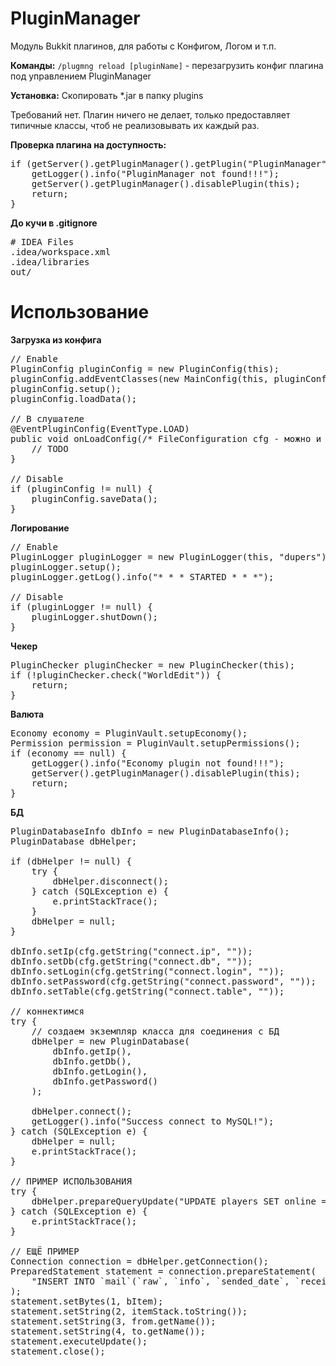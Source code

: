 PluginManager
=============

Модуль Bukkit плагинов, для работы с Конфигом, Логом и т.п.

<b>Команды:</b>
<code>/plugmng reload [pluginName]</code> - перезагрузить конфиг плагина под управлением PluginManager

<b>Установка:</b> Скопировать *.jar в папку plugins

Требований нет. Плагин ничего не делает, только предоставляет типичные классы, чтоб не реализовывать их каждый раз.

<b>Проверка плагина на доступность:</b>
<pre>
if (getServer().getPluginManager().getPlugin("PluginManager") == null) {
    getLogger().info("PluginManager not found!!!");
    getServer().getPluginManager().disablePlugin(this);
    return;
}
</pre>

<b>До кучи в .gitignore</b>
<pre>
# IDEA Files
.idea/workspace.xml
.idea/libraries
out/
</pre>

Использование
=============

<b>Загрузка из конфига</b>
<pre>
// Enable
PluginConfig pluginConfig = new PluginConfig(this);
pluginConfig.addEventClasses(new MainConfig(this, pluginConfig));
pluginConfig.setup();
pluginConfig.loadData();

// В слушателе
@EventPluginConfig(EventType.LOAD)
public void onLoadConfig(/* FileConfiguration cfg - можно и так */) {
    // TODO
}

// Disable
if (pluginConfig != null) {
    pluginConfig.saveData();
}
</pre>

<b>Логирование</b>
<pre>
// Enable
PluginLogger pluginLogger = new PluginLogger(this, "dupers");
pluginLogger.setup();
pluginLogger.getLog().info("* * * STARTED * * *");

// Disable
if (pluginLogger != null) {
    pluginLogger.shutDown();
}
</pre>

<b>Чекер</b>
<pre>
PluginChecker pluginChecker = new PluginChecker(this);
if (!pluginChecker.check("WorldEdit")) {
    return;
}
</pre>

<b>Валюта</b>
<pre>
Economy economy = PluginVault.setupEconomy();
Permission permission = PluginVault.setupPermissions();
if (economy == null) {
    getLogger().info("Economy plugin not found!!!");
    getServer().getPluginManager().disablePlugin(this);
    return;
}
</pre>

<b>БД</b>
<pre>
PluginDatabaseInfo dbInfo = new PluginDatabaseInfo();
PluginDatabase dbHelper;

if (dbHelper != null) {
	try {
		dbHelper.disconnect();
	} catch (SQLException e) {
		e.printStackTrace();
	}
	dbHelper = null;
}

dbInfo.setIp(cfg.getString("connect.ip", ""));
dbInfo.setDb(cfg.getString("connect.db", ""));
dbInfo.setLogin(cfg.getString("connect.login", ""));
dbInfo.setPassword(cfg.getString("connect.password", ""));
dbInfo.setTable(cfg.getString("connect.table", ""));

// коннектимся
try {
	// создаем экземпляр класса для соединения с БД
	dbHelper = new PluginDatabase(
		dbInfo.getIp(),
		dbInfo.getDb(),
		dbInfo.getLogin(),
		dbInfo.getPassword()
	);

	dbHelper.connect();
	getLogger().info("Success connect to MySQL!");
} catch (SQLException e) {
	dbHelper = null;
	e.printStackTrace();
}

// ПРИМЕР ИСПОЛЬЗОВАНИЯ
try {
    dbHelper.prepareQueryUpdate("UPDATE players SET online = 0 WHERE name = ?", item.getPlayerName());
} catch (SQLException e) {
    e.printStackTrace();
}

// ЕЩЁ ПРИМЕР
Connection connection = dbHelper.getConnection();
PreparedStatement statement = connection.prepareStatement(
    "INSERT INTO `mail`(`raw`, `info`, `sended_date`, `received_date`, `from`, `to`, `is_received`) VALUES (?, ?, NOW(), '0000-00-00 00:00:00', ?, ?, 0)"
);
statement.setBytes(1, bItem);
statement.setString(2, itemStack.toString());
statement.setString(3, from.getName());
statement.setString(4, to.getName());
statement.executeUpdate();
statement.close();
</pre>
